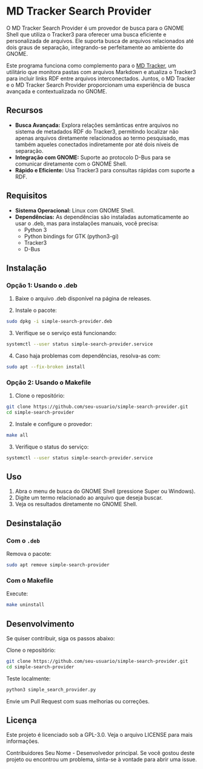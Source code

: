 # MD Tracker Search Provider

O MD Tracker Search Provider é um provedor de busca para o GNOME Shell que utiliza o Tracker3 para oferecer uma busca eficiente e personalizada de arquivos. Ele suporta busca de arquivos relacionados até dois graus de separação, integrando-se perfeitamente ao ambiente do GNOME.

Este programa funciona como complemento para o [MD Tracker](https://github.com/marciomoretto/md-tracker), um utilitário que monitora pastas com arquivos Markdown e atualiza o Tracker3 para incluir links RDF entre arquivos interconectados. Juntos, o MD Tracker e o MD Tracker Search Provider proporcionam uma experiência de busca avançada e contextualizada no GNOME.

## Recursos
* **Busca Avançada:** Explora relações semânticas entre arquivos no sistema de metadados RDF do Tracker3, permitindo localizar não apenas arquivos diretamente relacionados ao termo pesquisado, mas também aqueles conectados indiretamente por até dois níveis de separação.
* **Integração com GNOME:** Suporte ao protocolo D-Bus para se comunicar diretamente com o GNOME Shell.
* **Rápido e Eficiente:** Usa Tracker3 para consultas rápidas com suporte a RDF.

## Requisitos
* **Sistema Operacional:** Linux com GNOME Shell.
* **Dependências:** As dependências são instaladas automaticamente ao usar o .deb, mas para instalações manuais, você precisa:
  * Python 3
  * Python bindings for GTK (python3-gi)
  * Tracker3
  * D-Bus

## Instalação

### Opção 1: Usando o .deb
1. Baixe o arquivo .deb disponível na página de releases.

2. Instale o pacote:

```bash
sudo dpkg -i simple-search-provider.deb
```

3. Verifique se o serviço está funcionando:

```bash
systemctl --user status simple-search-provider.service
```

4. Caso haja problemas com dependências, resolva-as com:

```bash
sudo apt --fix-broken install
```

### Opção 2: Usando o Makefile
1. Clone o repositório:

```bash
git clone https://github.com/seu-usuario/simple-search-provider.git
cd simple-search-provider
```

2. Instale e configure o provedor:

```bash
make all
```

3. Verifique o status do serviço:

```bash
systemctl --user status simple-search-provider.service
```

## Uso
1. Abra o menu de busca do GNOME Shell (pressione Super ou Windows).
2. Digite um termo relacionado ao arquivo que deseja buscar.
3. Veja os resultados diretamente no GNOME Shell.

## Desinstalação
### Com o `.deb`
Remova o pacote:
```bash
sudo apt remove simple-search-provider
```

### Com o Makefile
Execute:
```bash
make uninstall
```

## Desenvolvimento
Se quiser contribuir, siga os passos abaixo:

Clone o repositório:

```bash
git clone https://github.com/seu-usuario/simple-search-provider.git
cd simple-search-provider
```

Teste localmente:

```bash
python3 simple_search_provider.py
```

Envie um Pull Request com suas melhorias ou correções.

## Licença
Este projeto é licenciado sob a GPL-3.0. Veja o arquivo LICENSE para mais informações.

Contribuidores
Seu Nome - Desenvolvedor principal.
Se você gostou deste projeto ou encontrou um problema, sinta-se à vontade para abrir uma issue.

